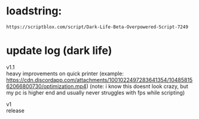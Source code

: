 # loadstring:
```
https://scriptblox.com/script/Dark-Life-Beta-Overpowered-Script-7249
```

# update log (dark life)  
v1.1  
heavy improvements on quick printer (example: https://cdn.discordapp.com/attachments/1001022497283641354/1048581562066800730/optimization.mp4) (note: i know this doesnt look crazy, but my pc is higher end and usually never struggles with fps while scripting)

v1  
release
